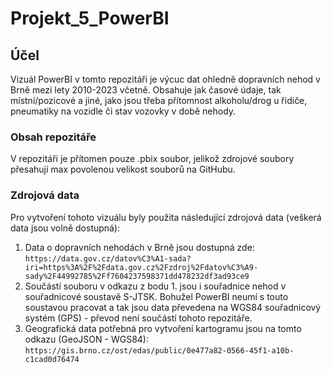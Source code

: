 # Projekt_5_PowerBI

## Účel
Vizuál PowerBI v tomto repozitáři je výcuc dat ohledně dopravních nehod v Brně mezi lety 2010-2023 včetně. Obsahuje jak časové údaje, tak místní/pozicové a jiné, jako jsou třeba přítomnost alkoholu/drog u řidiče, pneumatiky na vozidle či stav vozovky v době nehody.

### Obsah repozitáře
V repozitáři je přítomen pouze .pbix soubor, jelikož zdrojové soubory přesahují max povolenou velikost souborů na GitHubu.

### Zdrojová data
Pro vytvoření tohoto vizuálu byly použita následující zdrojová data (veškerá data jsou volně dostupná):
1. Data o dopravních nehodách v Brně jsou dostupná zde: ```https://data.gov.cz/datov%C3%A1-sada?iri=https%3A%2F%2Fdata.gov.cz%2Fzdroj%2Fdatov%C3%A9-sady%2F44992785%2Ff7604237598371dd478232df3ad93ce9```
2. Součástí souboru v odkazu z bodu 1. jsou i souřadnice nehod v souřadnicové soustavě S-JTSK. Bohužel PowerBI neumí s touto soustavou pracovat a tak jsou data převedena na WGS84 souřadnicový systém (GPS) - převod není součástí tohoto repozitáře.
3. Geografická data potřebná pro vytvoření kartogramu jsou na tomto odkazu (GeoJSON - WGS84): ```https://gis.brno.cz/ost/edas/public/0e477a82-0566-45f1-a10b-c1cad0d76474```
